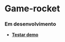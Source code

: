 # Game-rocket

### Em desenvolvimento

- **[Testar demo](https://douglasserena.github.io/Game-rocket/)**

